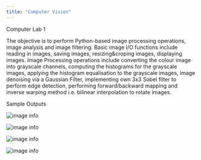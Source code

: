 ```yaml
---
title: "Computer Vision"
---
```

Computer Lab 1

The objective is to perform Python-based image processing operations, image analysis and image filtering. Basic image I/O functions include reading in images, saving images, resizing&croping images, displaying images. Image Processing operations include converting the colour image into grayscale channels, computing the histograms for the grayscale images, applying the histogram equalisation to the grayscale images, image denoising via a Gaussian Filter, implementing own 3x3 Sobel filter to perform edge detection, performing forward/backward mapping and inverse warping method i.e. bilinear interpolation to rotate images.

Sample Outputs

![image info](./pictures/histogram.png)

![image info](./pictures/gaussianfilter.png)

![image info](./pictures/sobel.png)

![image info](./pictures/rotation.png)


